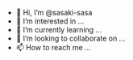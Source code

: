 - 👋 Hi, I’m @sasaki-sasa
- 👀 I’m interested in ...
- 🌱 I’m currently learning ...
- 💞️ I’m looking to collaborate on ...
- 📫 How to reach me ...

<!---
sasaki-sasa/sasaki-sasa is a ✨ special ✨ repository because its `README.md` (this file) appears on your GitHub profile.
You can click the Preview link to take a look at your changes.
--->
